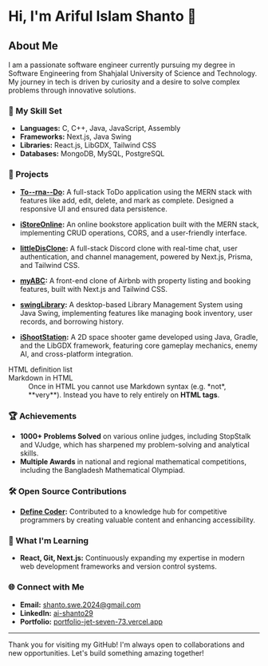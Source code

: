 <!--
## Hi there 👋

**owl29bd/owl29bd** is a ✨ _special_ ✨ repository because its `README.md` (this file) appears on your GitHub profile.

Here are some ideas to get you started:

- 🔭 I’m currently working on ...
- 🌱 I’m currently learning ...
- 👯 I’m looking to collaborate on ...
- 🤔 I’m looking for help with ...
- 💬 Ask me about ...
- 📫 How to reach me: ...
- 😄 Pronouns: ...
- ⚡ Fun fact: ...
-->

# Hi, I'm Ariful Islam Shanto 👋

## About Me

I am a passionate software engineer currently pursuing my degree in Software Engineering from Shahjalal University of Science and Technology. My journey in tech is driven by curiosity and a desire to solve complex problems through innovative solutions. 

### 🌟 My Skill Set
- **Languages:** C, C++, Java, JavaScript, Assembly
- **Frameworks:** Next.js, Java Swing
- **Libraries:** React.js, LibGDX, Tailwind CSS
- **Databases:** MongoDB, MySQL, PostgreSQL

### 🚀 Projects

- **[To--rna--Do](https://github.com/shanto-swe029/To--rna--Do):** A full-stack ToDo application using the MERN stack with features like add, edit, delete, and mark as complete. Designed a responsive UI and ensured data persistence.
  
- **[iStoreOnline](https://github.com/shanto-swe029/iStoreOnline):** An online bookstore application built with the MERN stack, implementing CRUD operations, CORS, and a user-friendly interface.

- **[littleDisClone](https://github.com/shanto-swe029/littleDisClone):** A full-stack Discord clone with real-time chat, user authentication, and channel management, powered by Next.js, Prisma, and Tailwind CSS.

- **[myABC](https://github.com/shanto-swe029/myABC):** A front-end clone of Airbnb with property listing and booking features, built with Next.js and Tailwind CSS.

- **[swingLibrary](https://github.com/shanto-swe029/swingLibrary):** A desktop-based Library Management System using Java Swing, implementing features like managing book inventory, user records, and borrowing history.

- **[iShootStation](https://github.com/shanto-swe029/swingLibrary):** A 2D space shooter game developed using Java, Gradle, and the LibGDX framework, featuring core gameplay mechanics, enemy AI, and cross-platform integration.


<dl>
  <dt>HTML definition list</dt>
  <dd>
    <div class="github-card" data-github="shanto-swe029/littleDisClone" data-width="400" data-height="" data-theme="default"></div>
<!--     <script src="//cdn.jsdelivr.net/github-cards/latest/widget.js"></script> -->
  </dd>

  <dt>Markdown in HTML</dt>
  <dd>Once in HTML you cannot use Markdown syntax 
    (e.g. *not*, **very**). Instead you have to rely 
    entirely on <strong>HTML tags</strong>.</dd>
</dl>

### 🏆 Achievements

- **1000+ Problems Solved** on various online judges, including StopStalk and VJudge, which has sharpened my problem-solving and analytical skills.
- **Multiple Awards** in national and regional mathematical competitions, including the Bangladesh Mathematical Olympiad.

### 🛠 Open Source Contributions

- **[Define Coder](https://github.com/definecoder/definecoder.github.io):** Contributed to a knowledge hub for competitive programmers by creating valuable content and enhancing accessibility.

### 🌱 What I'm Learning

- **React, Git, Next.js:** Continuously expanding my expertise in modern web development frameworks and version control systems.

### 🌐 Connect with Me

- **Email:** [shanto.swe.2024@gmail.com](mailto:shanto.swe.2024@gmail.com)
- **LinkedIn:** [ai-shanto29](https://www.linkedin.com/in/ai-shanto29/)
- **Portfolio:** [portfolio-jet-seven-73.vercel.app](https://portfolio-jet-seven-73.vercel.app/)

---

Thank you for visiting my GitHub! I'm always open to collaborations and new opportunities. Let's build something amazing together!

